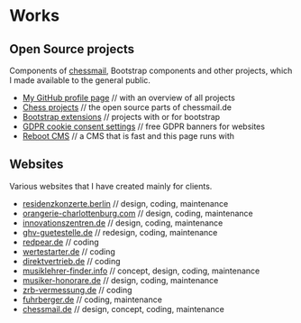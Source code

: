 # Works

## Open Source projects

Components of [chessmail](https://www.chessmail.de), Bootstrap components and other projects, which I made available to the general public.

- [My GitHub profile page](https://github.com/shaack) // with an overview of all projects
- [Chess projects](https://github.com/shaack?tab=repositories&q=chess&type=&language=&sort=stargazers) // the open source parts of chessmail.de
- [Bootstrap extensions](https://github.com/shaack?tab=repositories&q=bootstrap&type=&language=&sort=stargazers) // projects with or for bootstrap
- [GDPR cookie consent settings](https://github.com/shaack?tab=repositories&q=cookie-consent&type=&language=&sort=stargazers) // free GDPR banners for websites
- [Reboot CMS](https://github.com/shaack/reboot-cms) // a CMS that is fast and this page runs with

## Websites

Various websites that I have created mainly for clients.

- [residenzkonzerte.berlin](https://residenzkonzerte.berlin) // design, coding, maintenance
- [orangerie-charlottenburg.com](https://orangerie-charlottenburg.com) // design, coding, maintenance
- [innovationszentren.de](https://innovationszentren.de) // design, coding, maintenance
- [ghv-guetestelle.de](https://www.ghv-guetestelle.de) // redesign, coding, maintenance
- [redpear.de](https://redpear.de) // coding
- [wertestarter.de](https://wertestarter.de) // coding
- [direktvertrieb.de](https://directvertrieb.de) // coding
- [musiklehrer-finder.info](https://musiklehrer-finder.info) // concept, design, coding, maintenance
- [musiker-honorare.de](https://musiker-honorare.de) // design, coding, maintenance
- [zrb-vermessung.de](https://zrb-vermessung.de) // coding
- [fuhrberger.de](https://fuhrberger.de) // coding, maintenance
- [chessmail.de](https://www.chessmail.de) // design, concept, coding, maintenance